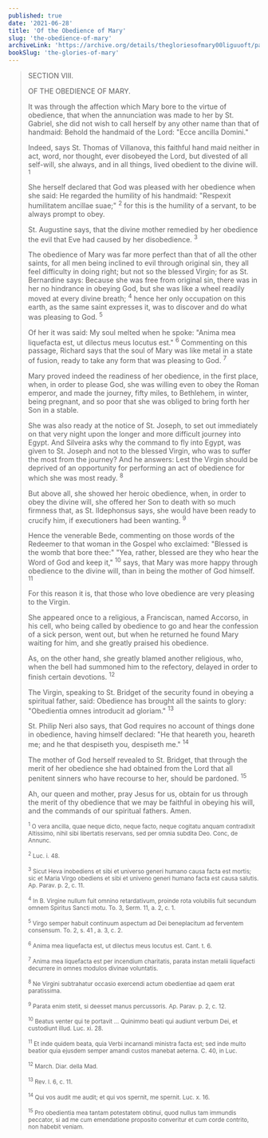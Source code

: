 ```yaml
---
published: true
date: '2021-06-28'
title: 'Of the Obedience of Mary'
slug: 'the-obedience-of-mary'
archiveLink: 'https://archive.org/details/thegloriesofmary00liguuoft/page/632?view=theater'
bookSlug: 'the-glories-of-mary'
---
```


> SECTION VIII.
>
> OF THE OBEDIENCE OF MARY.
>
> It was through the affection which Mary bore to the virtue of obedience, that when the annunciation was made to her by St. Gabriel, she did not wish to call herself by any other name than that of handmaid: Behold the handmaid of the Lord: "Ecce ancilla Domini."
>
> Indeed, says St. Thomas of Villanova, this faithful hand maid neither in act, word, nor thought, ever disobeyed the Lord, but divested of all self-will, she always, and in all things, lived obedient to the divine will. <sup>1</sup>
>
> She herself declared that God was pleased with her obedience when she said: He regarded the humility of his handmaid: "Respexit humilitatem ancillae suae;" <sup>2</sup> for this is the humility of a servant, to be always prompt to obey.
>
> St. Augustine says, that the divine mother remedied by her obedience the evil that Eve had caused by her disobedience. <sup>3</sup>
>
> The obedience of Mary was far more perfect than that of all the other saints, for all men being inclined to evil through original sin, they all feel difficulty in doing right; but not so the blessed Virgin; for as St. Bernardine says: Because she was free from original sin, there was in her no hindrance in obeying God, but she was like a wheel readily moved at every divine breath; <sup>4</sup> hence her only occupation on this earth, as the same saint expresses it, was to discover and do what was pleasing to God. <sup>5</sup>
>
> Of her it was said: My soul melted when he spoke: "Anima mea liquefacta est, ut dilectus meus locutus est." <sup>6</sup> Commenting on this passage, Richard says that the soul of Mary was like metal in a state of fusion, ready to take any form that was pleasing to God. <sup>7</sup>
>
> Mary proved indeed the readiness of her obedience, in the first place, when, in order to please God, she was willing even to obey the Roman emperor, and made the journey, fifty miles, to Bethlehem, in winter, being pregnant, and so poor that she was obliged to bring forth her Son in a stable.
>
> She was also ready at the notice of St. Joseph, to set out immediately on that very night upon the longer and more difficult journey into Egypt. And Silveira asks why the command to fly into Egypt, was given to St. Joseph and not to the blessed Virgin, who was to suffer the most from the journey? And he answers: Lest the Virgin should be deprived of an opportunity for performing an act of obedience for which she was most ready. <sup>8</sup>
>
> But above all, she showed her heroic obedience, when, in order to obey the divine will, she offered her Son to death with so much firmness that, as St. Ildephonsus says, she would have been ready to crucify him, if executioners had been wanting. <sup>9</sup>
>
> Hence the venerable Bede, commenting on those words of the Redeemer to that woman in the Gospel who exclaimed: "Blessed is the womb that bore thee:" "Yea, rather, blessed are they who hear the Word of God and keep it," <sup>10</sup> says, that Mary was more happy through obedience to the divine will, than in being the mother of God himself. <sup>11</sup>
>
> For this reason it is, that those who love obedience are very pleasing to the Virgin.
>
> She appeared once to a religious, a Franciscan, named Accorso, in his cell, who being called by obedience to go and hear the confession of a sick person, went out, but when he returned he found Mary waiting for him, and she greatly praised his obedience.
>
> As, on the other hand, she greatly blamed another religious, who, when the bell had summoned him to the refectory, delayed in order to finish certain devotions. <sup>12</sup>
>
> The Virgin, speaking to St. Bridget of the security found in obeying a spiritual father, said: Obedience has brought all the saints to glory: "Obedientia omnes introducit ad gloriam." <sup>13</sup>
>
> St. Philip Neri also says, that God requires no account of things done in obedience, having himself declared: "He that heareth you, heareth me; and he that despiseth you, despiseth me." <sup>14</sup>
>
> The mother of God herself revealed to St. Bridget, that through the merit of her obedience she had obtained from the Lord that all penitent sinners who have recourse to her, should be pardoned. <sup>15</sup>
>
> Ah, our queen and mother, pray Jesus for us, obtain for us through the merit of thy obedience that we may be faithful in obeying his will, and the commands of our spiritual fathers. Amen.
>
> <small><sup>1</sup> O vera ancilla, quae neque dicto, neque facto, neque cogitatu anquam contradixit Altissimo, nihil sibi libertatis reservans, sed per omnia subdita Deo. Conc, de Annunc.</small>
>
> <small><sup>2</sup> Luc. i. 48.</small>
>
> <small><sup>3</sup> Sicut Heva inobediens et sibi et universo generi humano causa facta est mortis; sic et Maria Virgo obediens et sibi et univeno generi humano facta est causa salutis. Ap. Parav. p. 2, c. 11.</small>
>
> <small><sup>4</sup> In B. Virgine nullum fuit omnino retardativum, proinde rota volubilis fuit secundum omnem Spiritus Sancti motu. To. 3, Serm. 11, a. 2, c. 1.</small>
>
> <small><sup>5</sup> Virgo semper habuit continuum aspectum ad Dei beneplacitum ad ferventem consensum. To. 2, s. 41 , a. 3, c. 2.</small>
>
> <small><sup>6</sup> Anima mea liquefacta est, ut dilectus meus locutus est. Cant. t. 6.</small>
>
> <small><sup>7</sup> Anima mea liquefacta est per incendium charitatis, parata instan metalii liquefacti decurrere in omnes modulos divinae voluntatis.</small>
>
> <small><sup>8</sup> Ne Virgini subtrahatur occasio exercendi actum obedientiae ad qaem erat paratissima.</small>
>
> <small><sup>9</sup> Parata enim stetit, si deesset manus percussoris. Ap. Parav. p. 2, c. 12.</small>
>
> <small><sup>10</sup> Beatus venter qui te portavit … Quinimmo beati qui audiunt verbum Dei, et custodiunt illud. Luc. xi. 28.</small>
>
> <small><sup>11</sup> Et inde quidem beata, quia Verbi incarnandi ministra facta est; sed inde multo beatior quia ejusdem semper amandi custos manebat aeterna. C. 40, in Luc.</small>
>
> <small><sup>12</sup> March. Diar. della Mad.</small>
>
> <small><sup>13</sup> Rev. l. 6, c. 11.</small>
>
> <small><sup>14</sup> Qui vos audit me audit; et qui vos spernit, me spernit. Luc. x. 16.</small>
>
> <small><sup>15</sup> Pro obedientia mea tantam potestatem obtinui, quod nullus tam immundis peccator, si ad me cum emendatione proposito converitur et cum corde contrito, non habebit veniam.</small>